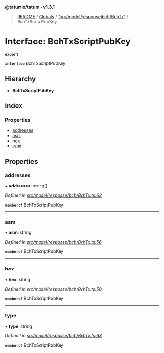 **@tatumio/tatum - v1.3.1**

> [README](../README.md) / [Globals](../globals.md) / ["src/model/response/bch/BchTx"](../modules/_src_model_response_bch_bchtx_.md) / BchTxScriptPubKey

# Interface: BchTxScriptPubKey

**`export`** 

**`interface`** BchTxScriptPubKey

## Hierarchy

* **BchTxScriptPubKey**

## Index

### Properties

* [addresses](_src_model_response_bch_bchtx_.bchtxscriptpubkey.md#addresses)
* [asm](_src_model_response_bch_bchtx_.bchtxscriptpubkey.md#asm)
* [hex](_src_model_response_bch_bchtx_.bchtxscriptpubkey.md#hex)
* [type](_src_model_response_bch_bchtx_.bchtxscriptpubkey.md#type)

## Properties

### addresses

•  **addresses**: string[]

*Defined in [src/model/response/bch/BchTx.ts:62](https://github.com/tatumio/tatum-js/blob/8f0f126/src/model/response/bch/BchTx.ts#L62)*

**`memberof`** BchTxScriptPubKey

___

### asm

•  **asm**: string

*Defined in [src/model/response/bch/BchTx.ts:56](https://github.com/tatumio/tatum-js/blob/8f0f126/src/model/response/bch/BchTx.ts#L56)*

**`memberof`** BchTxScriptPubKey

___

### hex

•  **hex**: string

*Defined in [src/model/response/bch/BchTx.ts:50](https://github.com/tatumio/tatum-js/blob/8f0f126/src/model/response/bch/BchTx.ts#L50)*

**`memberof`** BchTxScriptPubKey

___

### type

•  **type**: string

*Defined in [src/model/response/bch/BchTx.ts:68](https://github.com/tatumio/tatum-js/blob/8f0f126/src/model/response/bch/BchTx.ts#L68)*

**`memberof`** BchTxScriptPubKey
